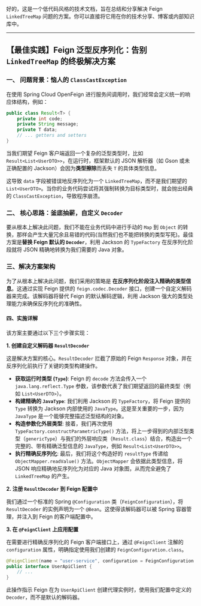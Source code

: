 好的，这是一个低代码风格的技术文档，旨在总结和分享解决 Feign `LinkedTreeMap` 问题的方案。你可以直接将它用在你的技术分享、博客或内部知识库中。

---

## **【最佳实践】Feign 泛型反序列化：告别 `LinkedTreeMap` 的终极解决方案**

### 一、 问题背景：恼人的 `ClassCastException`

在使用 Spring Cloud OpenFeign 进行服务间调用时，我们经常会定义统一的响应体结构，例如：

```java
public class Result<T> {
    private int code;
    private String message;
    private T data;
    // ... getters and setters
}
```

当我们期望 Feign 客户端返回一个复杂的泛型类型时，比如 `Result<List<UserDTO>>`，在运行时，框架默认的 JSON 解析器（如 Gson 或未正确配置的 Jackson）会因为**类型擦除**而丢失 `T` 的具体类型信息。

这导致 `data` 字段被错误地反序列化为一个 `LinkedTreeMap`，而不是我们期望的 `List<UserDTO>`。当你的业务代码尝试将其强制转换为目标类型时，就会抛出经典的 `ClassCastException`，导致程序崩溃。

### 二、 核心思路：釜底抽薪，自定义 `Decoder`

要从根本上解决此问题，我们不能在业务代码中进行手动的 `Map` 到 `Object` 的转换，那样会产生大量冗余且易错的代码(当然我们也不能把转换的类型写死)。最佳方案是**替换 Feign 默认的 `Decoder`**，利用 Jackson 的 `TypeFactory` 在反序列化阶段就将 JSON 精确地转换为我们需要的 Java 对象。

### **三、解决方案架构**

为了从根本上解决此问题，我们采用的策略是 **在反序列化阶段注入精确的类型信息**。这通过实现 Feign 提供的 `feign.codec.Decoder` 接口，创建一个自定义解码器来完成。该解码器将替代 Feign 的默认解码逻辑，利用 Jackson 强大的类型处理能力来确保反序列化的准确性。

#### **四、实施详解**

该方案主要通过以下三个步骤实现：

**1. 创建自定义解码器 `ResultDecoder`**

这是解决方案的核心。`ResultDecoder` 拦截了原始的 Feign `Response` 对象，并在反序列化前执行了关键的类型构建操作。

-   **获取运行时类型 (`Type`)**: Feign 的 `decode` 方法会传入一个 `java.lang.reflect.Type` 参数，该参数代表了我们期望返回的最终类型（例如 `List<UserDTO>`）。
-   **构建精确的 `JavaType`**: 我们利用 Jackson 的 `TypeFactory`，将 Feign 提供的 `Type` 转换为 Jackson 内部使用的 `JavaType`。这是至关重要的一步，因为 `JavaType` 是一个能够完整描述泛型结构的对象。
-   **构造参数化外层类型**: 接着，我们再次使用 `TypeFactory.constructParametricType()` 方法，将上一步得到的内部泛型类型（`genericType`）与我们的外层响应类（`Result.class`）结合，构造出一个完整的、带有精确泛型信息的 `JavaType`，例如 `Result<List<UserDTO>>`。
-   **执行精确反序列化**: 最后，我们将这个构造好的 `resultType` 传递给 `ObjectMapper.readValue()` 方法。`ObjectMapper` 会依据此类型信息，将 JSON 响应精确地反序列化为对应的 Java 对象图，从而完全避免了 `LinkedTreeMap` 的产生。

**2. 注册 `ResultDecoder` 到 Feign 配置中**

我们通过一个标准的 Spring `@Configuration` 类（`FeignConfiguration`），将 `ResultDecoder` 的实例声明为一个 `@Bean`。这使得该解码器可以被 Spring 容器管理，并注入到 Feign 的客户端配置中。

**3. 在 `@FeignClient` 上应用配置**

在需要进行精确反序列化的 Feign 客户端接口上，通过 `@FeignClient` 注解的 `configuration` 属性，明确指定使用我们创建的 `FeignConfiguration.class`。

```java
@FeignClient(name = "user-service", configuration = FeignConfiguration.class)
public interface UserApiClient {
    // ...
}
```
此操作指示 Feign 在为 `UserApiClient` 创建代理实例时，使用我们配置中定义的 `Decoder`，而不是默认的解码器。